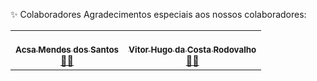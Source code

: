 ✨ Colaboradores
Agradecimentos especiais aos nossos colaboradores:

<table>
  <tr>
    <td align="center"><a href="https://github.com/acsamendes"><br /><sub><b>Acsa Mendes dos Santos</b></sub></a><br /><a href="https://github.com/acsamendes" title="GitHub">👨‍💻</a></td>
    <td align="center"><a href="https://github.com/vitor-rodovalho"><br /><sub><b>Vitor Hugo da Costa Rodovalho</b></sub></a><br /><a href="https://github.com/vitor-rodovalho" title="GitHub">👨‍💻</a></td>
  </tr>
</table>
